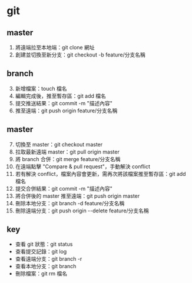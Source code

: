 # git
## master
1. 將遠端拉至本地端：git clone 網址
2. 創建並切換至新分支：git checkout -b feature/分支名稱

## branch
3. 新增檔案：touch 檔名
4. 編輯完成後，推至暫存區：git add 檔名
5. 提交推送結果：git commit -m "描述內容"
6. 推至遠端：git push origin feature/分支名稱

## master
7. 切換至 master：git checkout master
8. 拉取最新遠端 master：git pull origin master
9. 將 branch 合併：git merge feature/分支名稱
10. 在遠端點擊 "Compare & pull request"，手動解決 conflict
11. 若有解決 conflict，檔案內容會更新，需再次將該檔案推至暫存區：git add 檔名
12. 提交合併結果：git commit -m "描述內容"
13. 將合併後的 master 推至遠端：git push origin master
14. 刪除本地分支：git branch -d feature/分支名稱
15. 刪除遠端分支：git push origin --delete feature/分支名稱

## key
- 查看 git 狀態：git status
- 查看提交記錄：git log
- 查看遠端分支：git branch -r
- 查看本地分支：git branch
- 刪除檔案：git rm 檔名
